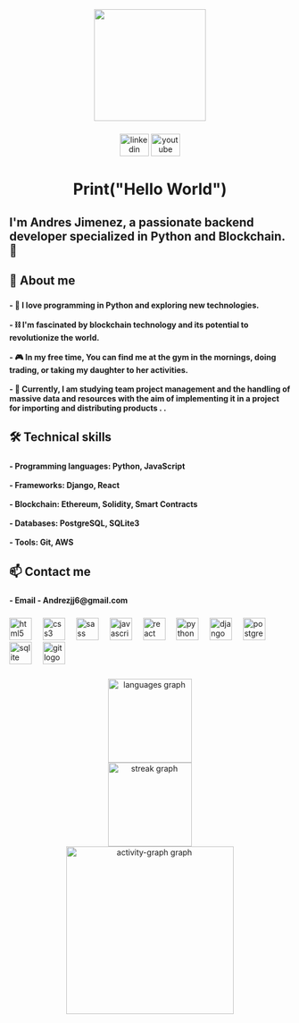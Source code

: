 <div align="center">
  <img height="200" src="https://th.bing.com/th/id/OIG3.iU0GsIXIeTyz3QZrqwlV?w=1024&h=1024&rs=1&pid=ImgDetMain"  />
</div>

###

<div align="center">
  <img src="https://raw.githubusercontent.com/maurodesouza/profile-readme-generator/master/src/assets/icons/social/linkedin/default.svg" width="52" height="40" alt="linkedin logo"  />
  <img src="https://raw.githubusercontent.com/maurodesouza/profile-readme-generator/master/src/assets/icons/social/youtube/default.svg" width="52" height="40" alt="youtube logo"  />
</div>

###

<h1 align="center">Print("Hello World")</h1>

###

<h2 align="left">I'm Andres Jimenez, a passionate backend developer specialized in Python and Blockchain. 🚀</h2>

###

<h2 align="left">🧐 About me</h2>

###

<h4 align="left">- 🐍 I love programming in Python and exploring new technologies.<br><br>- ⛓ I'm fascinated by blockchain technology and its potential to revolutionize the world.<br><br>- 🎮 In my free time, You can find me at the gym in the mornings, doing trading, or taking my daughter to her activities.<br><br>- 🌱 Currently, I am studying team project management and the handling of massive data and resources with the aim of implementing it in a project for importing and distributing products . .</h4>

###

<h2 align="left">🛠 Technical skills</h2>

###

<h4 align="left">- Programming languages: Python, JavaScript<br><br>- Frameworks: Django, React<br><br>- Blockchain: Ethereum, Solidity, Smart Contracts<br><br>- Databases: PostgreSQL, SQLite3<br><br>- Tools: Git, AWS</h4>

###

<h2 align="left">📫 Contact me</h2>

###

<h4 align="left">- Email - Andrezjj6@gmail.com</h4>

###

<div align="left">
  <img src="https://cdn.jsdelivr.net/gh/devicons/devicon/icons/html5/html5-original.svg" height="40" alt="html5 logo"  />
  <img width="12" />
  <img src="https://cdn.jsdelivr.net/gh/devicons/devicon/icons/css3/css3-original.svg" height="40" alt="css3 logo"  />
  <img width="12" />
  <img src="https://cdn.jsdelivr.net/gh/devicons/devicon/icons/sass/sass-original.svg" height="40" alt="sass logo"  />
  <img width="12" />
  <img src="https://cdn.jsdelivr.net/gh/devicons/devicon/icons/javascript/javascript-original.svg" height="40" alt="javascript logo"  />
  <img width="12" />
  <img src="https://cdn.jsdelivr.net/gh/devicons/devicon/icons/react/react-original.svg" height="40" alt="react logo"  />
  <img width="12" />
  <img src="https://cdn.jsdelivr.net/gh/devicons/devicon/icons/python/python-original.svg" height="40" alt="python logo"  />
  <img width="12" />
  <img src="https://cdn.jsdelivr.net/gh/devicons/devicon/icons/django/django-plain.svg" height="40" alt="django logo"  />
  <img width="12" />
  <img src="https://cdn.jsdelivr.net/gh/devicons/devicon/icons/postgresql/postgresql-original.svg" height="40" alt="postgresql logo"  />
  <img width="12" />
  <img src="https://cdn.jsdelivr.net/gh/devicons/devicon/icons/sqlite/sqlite-original.svg" height="40" alt="sqlite logo"  />
  <img width="12" />
  <img src="https://cdn.jsdelivr.net/gh/devicons/devicon/icons/git/git-original.svg" height="40" alt="git logo"  />
</div>

###

<div align="center">
  <img src="https://github-readme-stats.vercel.app/api/top-langs?username=JIMEANDJ&locale=en&hide_title=false&layout=compact&card_width=320&langs_count=5&theme=dracula&hide_border=false&order=2" height="150" alt="languages graph" /> <br>
  <img src="https://streak-stats.demolab.com?user=JIMEANDJ&locale=en&mode=daily&theme=dracula&hide_border=false&border_radius=5&order=3" height="150" alt="streak graph" /> <br>
  <img src="https://github-readme-activity-graph.vercel.app/graph?username=JIMEANDJ&radius=16&theme=react&area=true&order=5" height="300" alt="activity-graph graph"  />
</div>

###

